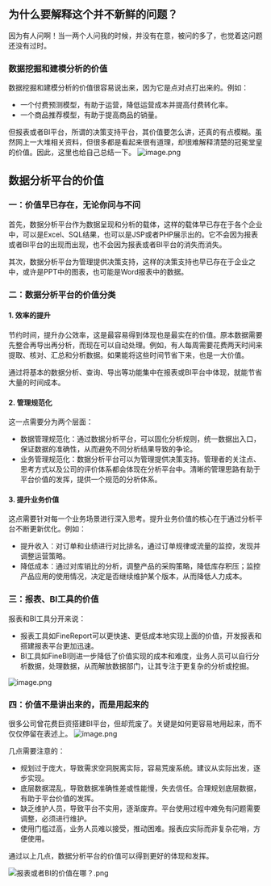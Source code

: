 ## 为什么要解释这个并不新鲜的问题？

因为有人问啊！当一两个人问我的时候，并没有在意，被问的多了，也觉着这问题还没有过时。

### 数据挖掘和建模分析的价值

数据挖掘和建模分析的价值很容易说出来，因为它是点对点打出来的。例如：
- 一个付费预测模型，有助于运营，降低运营成本并提高付费转化率。
- 一个商品推荐模型，有助于提高商品的销量。

但报表或者BI平台，所谓的决策支持平台，其价值要怎么讲，还真的有点模糊。虽然网上一大堆相关资料，但很多都是看起来很有道理，却很难解释清楚的冠冕堂皇的价值。因此，这里也给自己总结一下。
![image.png](https://piggo5.oss-cn-shenzhen.aliyuncs.com/ob/202406092058896.png)


## 数据分析平台的价值

### 一：价值早已存在，无论你问与不问

首先，数据分析平台作为数据呈现和分析的载体，这样的载体早已存在于各个企业中，可以是Excel、SQL结果，也可以是JSP或者PHP展示出的。它不会因为报表或者BI平台的出现而出现，也不会因为报表或者BI平台的消失而消失。

其次，数据分析平台为管理提供决策支持，这样的决策支持也早已存在于企业之中，或许是PPT中的图表，也可能是Word报表中的数据。

### 二：数据分析平台的价值分类

#### 1. 效率的提升

节约时间，提升办公效率，这是最容易得到体现也是最实在的价值。原本数据需要先整合再导出再分析，而现在可以自动处理。例如，有人每周需要花费两天时间来提取、核对、汇总和分析数据。如果能将这些时间节省下来，也是一大价值。

通过将基本的数据分析、查询、导出等功能集中在报表或BI平台中体现，就能节省大量的时间成本。

#### 2. 管理规范化

这一点需要分为两个层面：
- 数据管理规范化：通过数据分析平台，可以固化分析规则，统一数据出入口，保证数据的准确性，从而避免不同分析结果导致的争论。
- 业务管理规范化：数据分析平台可以为管理提供决策支持。管理者的关注点、思考方式以及公司的评价体系都会体现在分析平台中。清晰的管理思路有助于平台价值的发挥，提供一个规范的分析体系。

#### 3. 提升业务价值

这点需要针对每一个业务场景进行深入思考。提升业务价值的核心在于通过分析平台不断更新优化。例如：
- 提升收入：对订单和业绩进行对比排名，通过订单规律或流量的监控，发现并调整运营策略。
- 降低成本：通过对库销比的分析，调整产品的采购策略，降低库存积压；监控产品应用的使用情况，决定是否继续维护某个版本，从而降低人力成本。

### 三：报表、BI工具的价值

报表和BI工具分开来说：
- 报表工具如FineReport可以更快速、更低成本地实现上面的价值，开发报表和搭建报表平台更加迅速。
- BI工具如FineBI则进一步降低了价值实现的成本和难度，业务人员可以自行分析数据，处理数据，从而解放数据部门，让其专注于更复杂的分析或挖掘。

![image.png](https://piggo5.oss-cn-shenzhen.aliyuncs.com/ob/202406092058061.png)

### 四：价值不是讲出来的，而是用起来的

很多公司曾花费巨资搭建BI平台，但却荒废了。关键是如何更容易地用起来，而不仅仅停留在表述上。
![image.png](https://piggo5.oss-cn-shenzhen.aliyuncs.com/ob/202406092058448.png)

几点需要注意的：
- 规划过于庞大，导致需求空洞脱离实际，容易荒废系统。建议从实际出发，逐步实现。
- 底层数据混乱，导致数据准确性差或性能慢，失去信任。合理规划底层数据，有助于平台价值的发挥。
- 缺乏维护人员，导致平台不实用，逐渐废弃。平台使用过程中难免有问题需要调整，必须进行维护。
- 使用门槛过高，业务人员难以接受，推动困难。报表应实际而非复杂花哨，方便使用。

通过以上几点，数据分析平台的价值可以得到更好的体现和发挥。

![报表或者BI的价值在哪？.png](https://piggo5.oss-cn-shenzhen.aliyuncs.com/ob/%E6%8A%A5%E8%A1%A8%E6%88%96%E8%80%85BI%E7%9A%84%E4%BB%B7%E5%80%BC%E5%9C%A8%E5%93%AA%EF%BC%9F.png)
